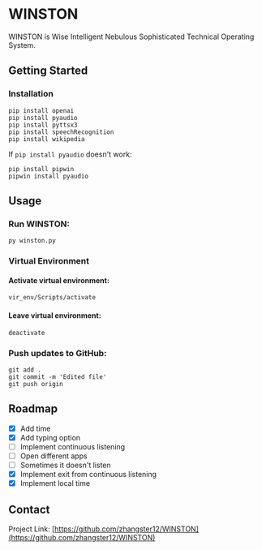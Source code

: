 # WINSTON
WINSTON is Wise Intelligent Nebulous Sophisticated Technical Operating System.

## Getting Started

### Installation
```
pip install openai
pip install pyaudio
pip install pyttsx3
pip install speechRecognition
pip install wikipedia
```

If `pip install pyaudio` doesn't work:
```
pip install pipwin
pipwin install pyaudio
```

## Usage
### Run WINSTON:
```
py winston.py
```

### Virtual Environment
#### Activate virtual environment:
```
vir_env/Scripts/activate
```

#### Leave virtual environment:
```
deactivate
```

### Push updates to GitHub:
```
git add .
git commit -m 'Edited file'
git push origin
```

## Roadmap
- [X] Add time
- [X] Add typing option
- [ ] Implement continuous listening
- [ ] Open different apps
- [ ] Sometimes it doesn't listen
- [X] Implement exit from continuous listening
- [X] Implement local time

## Contact
Project Link: [https://github.com/zhangster12/WINSTON](https://github.com/zhangster12/WINSTON)